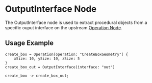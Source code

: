 # OutputInterface Node

The OutputInterface node is used to extract procedural objects from a specific
ouput interface on the upstream [Operation Node](/graph/Operation).

## Usage Example

```
create_box = Operation(operation: "CreateBoxGeometry") {
    xSize: 10, ySize: 10, zSize: 5
}
create_box_out = OutputInterface(interface: "out")

create_box -> create_box_out;
```
